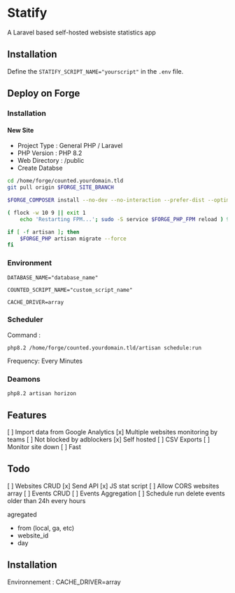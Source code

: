 # Statify

A Laravel based self-hosted websiste statistics app

## Installation

Define the `STATIFY_SCRIPT_NAME="yourscript"` in the `.env` file.

## Deploy on Forge

### Installation

#### New Site
- Project Type : General PHP / Laravel
- PHP Version : PHP 8.2
- Web Directory : /public
- Create Databse

```bash
cd /home/forge/counted.yourdomain.tld
git pull origin $FORGE_SITE_BRANCH

$FORGE_COMPOSER install --no-dev --no-interaction --prefer-dist --optimize-autoloader

( flock -w 10 9 || exit 1
    echo 'Restarting FPM...'; sudo -S service $FORGE_PHP_FPM reload ) 9>/tmp/fpmlock

if [ -f artisan ]; then
    $FORGE_PHP artisan migrate --force
fi
```

### Environment

`DATABASE_NAME="database_name"`

`COUNTED_SCRIPT_NAME="custom_script_name"`

`CACHE_DRIVER=array`

### Scheduler

Command :

`php8.2 /home/forge/counted.yourdomain.tld/artisan schedule:run`

Frequency: Every Minutes

### Deamons

`php8.2 artisan horizon`

## Features
[ ] Import data from Google Analytics
[x] Multiple websites monitoring by teams
[ ] Not blocked by adblockers
[x] Self hosted
[ ] CSV Exports
[ ] Monitor site down
[ ] Fast

## Todo
[ ] Websites CRUD
[x] Send API
[x] JS stat script
[ ] Allow CORS websites array
[ ] Events CRUD
[ ] Events Aggregation
[ ] Schedule run delete events older than 24h every hours

agregated
- from (local, ga, etc)
- website_id
- day


## Installation

Environnement :
CACHE_DRIVER=array